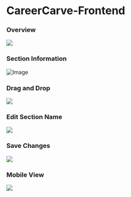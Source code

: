 # CareerCarve-Frontend
### Overview
![](https://github.com/vedantkumar02/CareerCarve-Frontend/assets/82491036/6a74a0d0-59cd-4548-b8fa-fa606790346b)
### Section Information
![Image](https://github.com/vedantkumar02/CareerCarve-Frontend/assets/82491036/79f859c3-64a1-4766-8606-694a85f9960f)
### Drag and Drop
![](https://github.com/vedantkumar02/CareerCarve-Frontend/assets/82491036/39c16432-6b07-4403-84e6-5a80e49e305e)
### Edit Section Name
![](https://github.com/vedantkumar02/CareerCarve-Frontend/assets/82491036/d418e3e7-b53a-4bf0-ada6-fd7ef398cc0b)
### Save Changes
![](https://github.com/vedantkumar02/CareerCarve-Frontend/assets/82491036/79a2faca-2801-4ab8-8b96-ae0de2ac2bc7)
### Mobile View
![](https://github.com/vedantkumar02/CareerCarve-Frontend/assets/82491036/3cd9f3b2-64bd-463e-953a-10b40a87add7)
